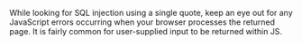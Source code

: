 While looking for SQL injection using a single quote, keep an eye out for any JavaScript errors occurring when your browser processes the returned page. It is fairly common for user-supplied input to be returned within JS.

